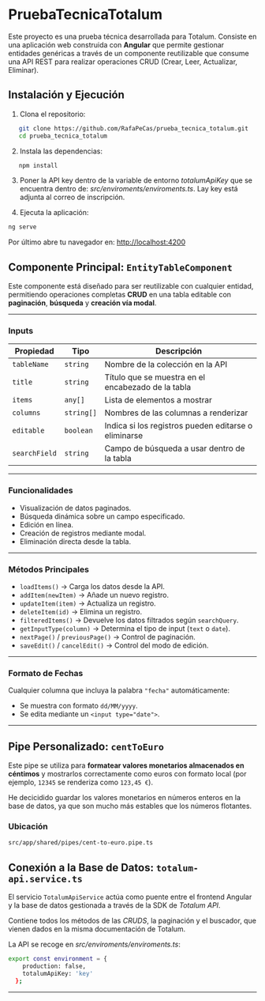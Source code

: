 # PruebaTecnicaTotalum

Este proyecto es una prueba técnica desarrollada para Totalum. Consiste en una aplicación web construida con **Angular** que permite gestionar entidades genéricas a través de un componente reutilizable que consume una API REST para realizar operaciones CRUD (Crear, Leer, Actualizar, Eliminar).

## Instalación y Ejecución

1. Clona el repositorio:

```bash
   git clone https://github.com/RafaPeCas/prueba_tecnica_totalum.git
   cd prueba_tecnica_totalum
```

2. Instala las dependencias:

```bash
   npm install
```

3. Poner la API key dentro de la variable de entorno *totalumApiKey* que se encuentra dentro de: *src/enviroments/enviroments.ts*. Lay key está adjunta al correo de inscripción.

4. Ejecuta la aplicación:

```bash
ng serve
```

Por último abre tu navegador en: [http://localhost:4200](http://localhost:4200)

## Componente Principal: `EntityTableComponent`

Este componente está diseñado para ser reutilizable con cualquier entidad, permitiendo operaciones completas **CRUD** en una tabla editable con **paginación**, **búsqueda** y **creación vía modal**.

---

### Inputs

| Propiedad     | Tipo     | Descripción                                      |
|---------------|----------|--------------------------------------------------|
| `tableName`   | `string` | Nombre de la colección en la API                |
| `title`       | `string` | Título que se muestra en el encabezado de la tabla |
| `items`       | `any[]`  | Lista de elementos a mostrar                    |
| `columns`     | `string[]` | Nombres de las columnas a renderizar           |
| `editable`    | `boolean` | Indica si los registros pueden editarse o eliminarse |
| `searchField` | `string` | Campo de búsqueda a usar dentro de la tabla     |

---

### Funcionalidades

- Visualización de datos paginados.
- Búsqueda dinámica sobre un campo especificado.
- Edición en línea.
- Creación de registros mediante modal.
- Eliminación directa desde la tabla.

---

### Métodos Principales

- `loadItems()` → Carga los datos desde la API.
- `addItem(newItem)` → Añade un nuevo registro.
- `updateItem(item)` → Actualiza un registro.
- `deleteItem(id)` → Elimina un registro.
- `filteredItems()` → Devuelve los datos filtrados según `searchQuery`.
- `getInputType(column)` → Determina el tipo de input (`text` o `date`).
- `nextPage()` / `previousPage()` → Control de paginación.
- `saveEdit()` / `cancelEdit()` → Control del modo de edición.

---

### Formato de Fechas

Cualquier columna que incluya la palabra `"fecha"` automáticamente:

- Se muestra con formato `dd/MM/yyyy`.
- Se edita mediante un `<input type="date">`.

---

## Pipe Personalizado: `centToEuro`

Este pipe se utiliza para **formatear valores monetarios almacenados en céntimos** y mostrarlos correctamente como euros con formato local (por ejemplo, `12345` se renderiza como `123,45 €`).

He decicidido guardar los valores monetarios en números enteros en la base de datos, ya que son mucho más estables que los números flotantes.

### Ubicación

```bash
src/app/shared/pipes/cent-to-euro.pipe.ts
```

## Conexión a la Base de Datos: `totalum-api.service.ts`

El servicio `TotalumApiService` actúa como puente entre el frontend Angular y la base de datos gestionada a través de la SDK de *Totalum API*.

Contiene todos los métodos de las *CRUDS*, la paginación y el buscador, que vienen dados en la misma documentación de Totalum.

La API se recoge en *src/enviroments/enviroments.ts*:
```bash
export const environment = {
    production: false,
    totalumApiKey: 'key'
  };
```
---

